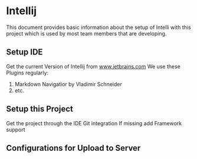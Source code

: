 # Intellij

This document provides basic information about the setup of Intelli with this project which is used by most team members that are developing.

## Setup IDE

Get the current Version of Intellij from www.jetbrains.com
We use these Plugins regularly:

1. Markdown Navigatior by Vladimir Schneider
2. etc.

## Setup this Project

Get the project through the IDE Git integration
If missing add Framework support

## Configurations for Upload to Server

